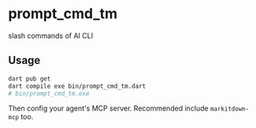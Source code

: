 # prompt_cmd_tm

slash commands of AI CLI 

## Usage

```bash
dart pub get
dart compile exe bin/prompt_cmd_tm.dart
# bin/prompt_cmd_tm.exe
```

Then config your agent's MCP server. Recommended include `markitdown-mcp` too.
